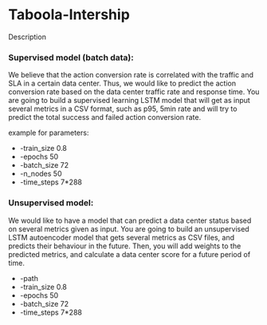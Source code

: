 # Taboola-Intership

Description

### Supervised model (batch data):
We believe that the action conversion rate is correlated with the traffic and SLA in a certain data center. Thus, we would like to predict the action conversion rate based on the data center traffic rate and response time. 
You are going to build a supervised learning LSTM model that will get as input several metrics in a CSV format, such as p95, 5min rate and will try to predict the total success and failed action conversion rate. 

example for parameters:

 
* -train_size 0.8 
* -epochs 50
* -batch_size 72
* -n_nodes 50
* -time_steps 7*288

### Unsupervised model:
We would like to have a model that can predict a data center status based on several metrics given as input.
You are going to build an unsupervised LSTM autoencoder model that gets several metrics as CSV files, and predicts their behaviour in the future. Then, you will add weights to the predicted metrics, and calculate a data center score for a future period of time.

* -path 
* -train_size 0.8
* -epochs 50
* -batch_size 72
* -time_steps 7*288
